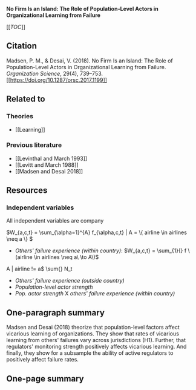 **No Firm Is an Island: The Role of Population-Level Actors in Organizational Learning from Failure**

[[_TOC_]]

## Citation
Madsen, P. M., & Desai, V. (2018). No Firm Is an Island: The Role of Population-Level Actors in Organizational Learning from Failure. *Organization Science*, 29(4), 739–753. [[https://doi.org/10.1287/orsc.2017.1199]]

## Related to

### Theories
* [[Learning]]

### Previous literature
* [[Levinthal and March 1993]]
* [[Levitt and March 1988]]
* [[Madsen and Desai 2018]]

## Resources

### Independent variables

All independent variables are company

$W_{a,c,t} = \sum_{\alpha=1}^{A} f_{\alpha,c,t} | A =  \\{ airline \in airlines \neq a \\} $

* *Others' failure experience (within country)*: $W_{a,c,t} = \sum_{1}{} f \(airline \in airlines \neq a\ \to A\)$


A | airline != a$
\sum{} N_t
* *Others' failure experience (outside country)*
* *Population-level actor strength*
* *Pop. actor strength* X *others' failure experience (within country)*

## One-paragraph summary

Madsen and Desai (2018) theorize that population-level factors affect vicarious learning of organizations. They show that rates of vicarious learning from others' failures vary across jurisdictions (H1). Further, that regulators' monitoring strength positively affects vicarious learning. And finally, they show for a subsample the ability of active regulators to positively affect failure rates.

## One-page summary